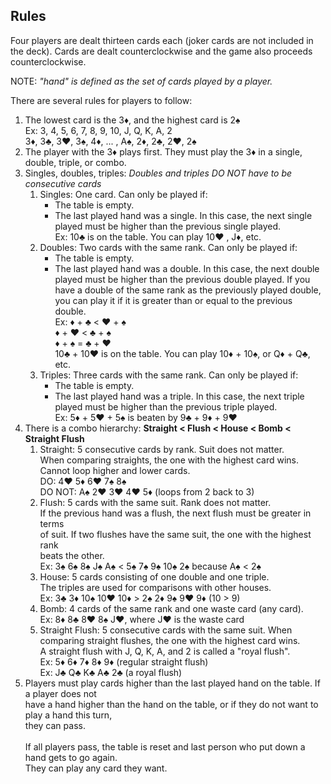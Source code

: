 ﻿## Rules

Four players are dealt thirteen cards each (joker cards are not included in the deck). 
Cards are dealt counterclockwise and the game also proceeds counterclockwise.

NOTE: *"hand" is defined as the set of cards played by a player.*

There are several rules for players to follow:

1. The lowest card is the 3♦, and the highest card is 2♠\
   Ex: 3, 4, 5, 6, 7, 8, 9, 10, J, Q, K, A, 2\
       3♦, 3♣, 3♥, 3♠, 4♦, ... , A♠, 2♦, 2♣, 2♥, 2♠
2. The player with the 3♦ plays first. They must play the 3♦ in a single, double,
   triple, or combo.
3. Singles, doubles, triples:
   *Doubles and triples DO NOT have to be consecutive cards*
    1. Singles: One card. Can only be played if:
       * The table is empty.
       * The last played hand was a single. In this case, the next single played
         must be higher than the previous single played.\
         Ex: 10♣ is on the table. You can play 10♥ , J♦, etc.
    2. Doubles: Two cards with the same rank. Can only be played if:
       * The table is empty.
       * The last played hand was a double. In this case, the next double played
         must be higher than the previous double played.
         If you have a double of the same rank as the previously played double, you
         can play it if it is greater than or equal to the previous double.\
         Ex: ♦ + ♣ < ♥ + ♠\
             ♦ + ♥ < ♣ + ♠\
             ♦ + ♠ = ♣ + ♥\
             10♣ + 10♥ is on the table. You can play 10♦ + 10♠, or Q♦ + Q♣, etc.
    3. Triples: Three cards with the same rank. Can only be played if:
       * The table is empty.
       * The last played hand was a triple. In this case, the next triple played
         must be higher than the previous triple played.\
         Ex: 5♦ + 5♥ + 5♠ is beaten by 9♣ + 9♦ + 9♥
4. There is a combo hierarchy:
   **Straight < Flush < House < Bomb < Straight Flush**
    1. Straight: 5 consecutive cards by rank. Suit does not matter.\
       When comparing straights, the one with the highest card wins.\
       Cannot loop higher and lower cards.\
       DO: 4♥ 5♦ 6♥ 7♠ 8♠\
       DO NOT: A♠ 2♥ 3♥ 4♥ 5♦ (loops from 2 back to 3)
    2. Flush: 5 cards with the same suit. Rank does not matter.\
       If the previous hand was a flush, the next flush must be greater in terms\
       of suit. If two flushes have the same suit, the one with the highest rank\
       beats the other.\
       Ex: 3♠ 6♠ 8♠ J♠ A♠ < 5♠ 7♠ 9♠ 10♠ 2♠ because A♠ < 2♠
    3. House: 5 cards consisting of one double and one triple.\
       The triples are used for comparisons with other houses.\
       Ex: 3♣ 3♦ 10♠ 10♥ 10♦ > 2♠ 2♦ 9♠ 9♥ 9♦ (10 > 9)
    4. Bomb: 4 cards of the same rank and one waste card (any card).\
       Ex: 8♦ 8♣ 8♥ 8♠ J♥, where J♥ is the waste card
    5. Straight Flush: 5 consecutive cards with the same suit.
       When comparing straight flushes, the one with the highest card wins.\
       A straight flush with J, Q, K, A, and 2 is called a "royal flush".\
       Ex: 5♦ 6♦ 7♦ 8♦ 9♦ (regular straight flush)\
       Ex: J♣ Q♣ K♣ A♣ 2♣ (a royal flush)
5. Players must play cards higher than the last played hand on the table. If a player does not\
   have a hand higher than the hand on the table, or if they do not want to play a hand this turn,\
   they can pass.\
   \
   If all players pass, the table is reset and last person who put down a hand gets to go again.\
   They can play any card they want.
